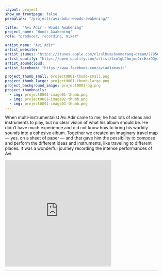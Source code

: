 ```yaml
---
layout: project
show_on_frontpage: false
permalink: "/projects/avi-adir-woods-awakening/"

title:  "Avi Adir - Woods Awakening"
project_name: "Woods Awakening"
role: "producer, recording, mixer"

artist_name: "Avi Adir"
artist_website:
artist_itunes: "https://itunes.apple.com/nl/album/boomerang-dream/278583976?l=en"
artist_spotify: "https://open.spotify.com/artist/4xm1gUJhmjuq2rrHzxOQyJ"
artist_soundcloud: 
artist_facebook: "https://www.facebook.com/aviadirmusic"

project_thumb_small: project0801-thumb-small.png
project_thumb_large: project0801-thumb-large.png
project_background_image: project0801-bg.png
project_thumbnails:
  - img: project0801-image01-thumb.png
  - img: project0801-image02-thumb.png
  - img: project0801-image03-thumb.png
---
```


When multi-instrumentalist Avi Adir came to me, he had lots of ideas and instruments to play, but no clear vision of what his album should be. He didn’t have much experience and did not know how to bring his worldly sounds into a cohesive album. Together we created an imaginary travel map — yes, on a sheet of paper — and that gave him the possibility to compose and perform the different ideas and instruments, like traveling to different places. It was a wonderful journey recording the intense performances of Avi.

<iframe style="border: 0; width: 350px; height: 350px;" src="https://bandcamp.com/EmbeddedPlayer/album=1604714139/size=large/bgcol=ffffff/linkcol=0687f5/minimal=true/transparent=true/" seamless><a href="http://aviadir.bandcamp.com/album/boomerang-dream">Boomerang Dream by Avi Adir</a></iframe>

---
